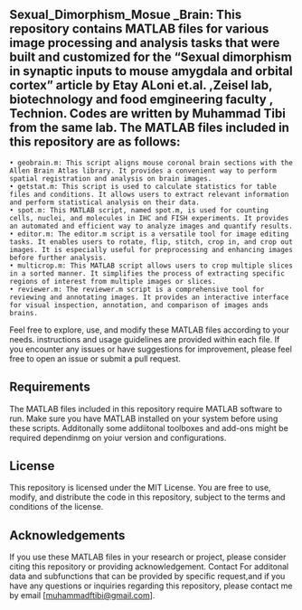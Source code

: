 ## Sexual_Dimorphism_Mosue _Brain: This repository contains MATLAB files for various image processing and analysis tasks that were built and customized for the “Sexual dimorphism in synaptic inputs to mouse amygdala and orbital cortex” article by Etay ALoni et.al. ,Zeisel lab, biotechnology and food emgineering faculty , Technion. Codes are written by Muhammad Tibi from the same lab.  The MATLAB files included in this repository are as follows:
    • geobrain.m: This script aligns mouse coronal brain sections with the Allen Brain Atlas library. It provides a convenient way to perform spatial registration and analysis on brain images.
    • getstat.m: This script is used to calculate statistics for table files and conditions. It allows users to extract relevant information and perform statistical analysis on their data.
    • spot.m: This MATLAB script, named spot.m, is used for counting cells, nuclei, and molecules in IHC and FISH experiments. It provides an automated and efficient way to analyze images and quantify results.
    • editor.m: The editor.m script is a versatile tool for image editing tasks. It enables users to rotate, flip, stitch, crop in, and crop out images. It is especially useful for preprocessing and enhancing images before further analysis.
    • multicrop.m: This MATLAB script allows users to crop multiple slices in a sorted manner. It simplifies the process of extracting specific regions of interest from multiple images or slices.
    • reviewer.m: The reviewer.m script is a comprehensive tool for reviewing and annotating images. It provides an interactive interface for visual inspection, annotation, and comparison of images ands brains.
Feel free to explore, use, and modify these MATLAB files according to your needs.  instructions and usage guidelines are provided within each file. If you encounter any issues or have suggestions for improvement, please feel free to open an issue or submit a pull request. 
## Requirements
The MATLAB files included in this repository require MATLAB software to run. Make sure you have MATLAB installed on your system before using these scripts. Additonally some addiitonal toolboxes and add-ons might be required dependinmg on yoiur version and configurations. 
## License
This repository is licensed under the MIT License. You are free to use, modify, and distribute the code in this repository, subject to the terms and conditions of the license.
## Acknowledgements
If you use these MATLAB files in your research or project, please consider citing this repository or providing acknowledgement.
Contact
For additonal  data and subfunctions that can be provided by specific request,and if you have any questions or inquiries regarding this repository, please contact me by email [muhammadftibi@gmail.com].
 
